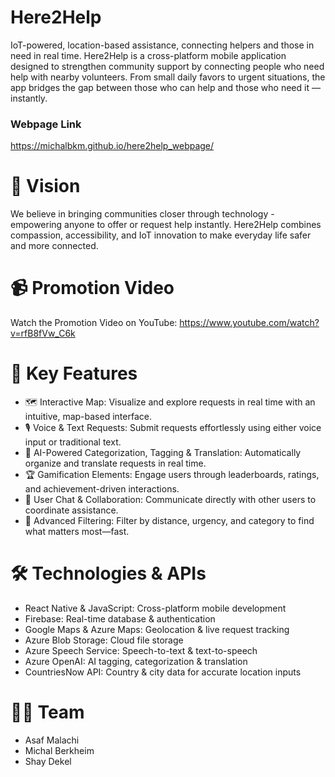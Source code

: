 # Here2Help
IoT-powered, location-based assistance, connecting helpers and those in need in real time.
Here2Help is a cross-platform mobile application designed to strengthen community support by connecting people who need help with nearby volunteers. 
From small daily favors to urgent situations, the app bridges the gap between those who can help and those who need it — instantly.
### Webpage Link
https://michalbkm.github.io/here2help_webpage/

# 🌟 Vision
We believe in bringing communities closer through technology - empowering anyone to offer or request help instantly.
Here2Help combines compassion, accessibility, and IoT innovation to make everyday life safer and more connected.

# 📹 Promotion Video
Watch the Promotion Video on YouTube: https://www.youtube.com/watch?v=rfB8fVw_C6k

# 🚀 Key Features
* 🗺 Interactive Map: Visualize and explore requests in real time with an intuitive, map-based interface.
* 🎙 Voice & Text Requests: Submit requests effortlessly using either voice input or traditional text.
* 🧠 AI-Powered Categorization, Tagging & Translation: Automatically organize and translate requests in real time.
* 🏆 Gamification Elements: Engage users through leaderboards, ratings, and achievement-driven interactions.
* 💬 User Chat & Collaboration: Communicate directly with other users to coordinate assistance.
* 🎯 Advanced Filtering: Filter by distance, urgency, and category to find what matters most—fast.

# 🛠 Technologies & APIs
* React Native & JavaScript: Cross-platform mobile development
* Firebase: Real-time database & authentication
* Google Maps & Azure Maps: Geolocation & live request tracking
* Azure Blob Storage: Cloud file storage
* Azure Speech Service: Speech-to-text & text-to-speech
* Azure OpenAI: AI tagging, categorization & translation
* CountriesNow API: Country & city data for accurate location inputs

# 👩‍💻 Team
* Asaf Malachi
* Michal Berkheim
* Shay Dekel
